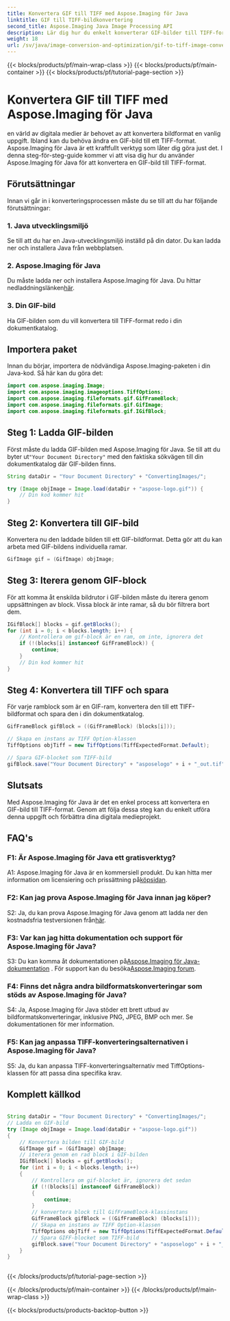 ```yaml
---
title: Konvertera GIF till TIFF med Aspose.Imaging för Java
linktitle: GIF till TIFF-bildkonvertering
second_title: Aspose.Imaging Java Image Processing API
description: Lär dig hur du enkelt konverterar GIF-bilder till TIFF-format med Aspose.Imaging för Java. Den här steg-för-steg-guiden hjälper dig att komma igång med detta kraftfulla verktyg.
weight: 18
url: /sv/java/image-conversion-and-optimization/gif-to-tiff-image-conversion/
---
```


{{< blocks/products/pf/main-wrap-class >}}
{{< blocks/products/pf/main-container >}}
{{< blocks/products/pf/tutorial-page-section >}}

# Konvertera GIF till TIFF med Aspose.Imaging för Java

en värld av digitala medier är behovet av att konvertera bildformat en vanlig uppgift. Ibland kan du behöva ändra en GIF-bild till ett TIFF-format. Aspose.Imaging för Java är ett kraftfullt verktyg som låter dig göra just det. I denna steg-för-steg-guide kommer vi att visa dig hur du använder Aspose.Imaging för Java för att konvertera en GIF-bild till TIFF-format.

## Förutsättningar

Innan vi går in i konverteringsprocessen måste du se till att du har följande förutsättningar:

### 1. Java utvecklingsmiljö

Se till att du har en Java-utvecklingsmiljö inställd på din dator. Du kan ladda ner och installera Java från webbplatsen.

### 2. Aspose.Imaging för Java

 Du måste ladda ner och installera Aspose.Imaging för Java. Du hittar nedladdningslänken[här](https://releases.aspose.com/imaging/java/).

### 3. Din GIF-bild

Ha GIF-bilden som du vill konvertera till TIFF-format redo i din dokumentkatalog.

## Importera paket

Innan du börjar, importera de nödvändiga Aspose.Imaging-paketen i din Java-kod. Så här kan du göra det:

```java
import com.aspose.imaging.Image;
import com.aspose.imaging.imageoptions.TiffOptions;
import com.aspose.imaging.fileformats.gif.GifFrameBlock;
import com.aspose.imaging.fileformats.gif.GifImage;
import com.aspose.imaging.fileformats.gif.IGifBlock;
```

## Steg 1: Ladda GIF-bilden

 Först måste du ladda GIF-bilden med Aspose.Imaging för Java. Se till att du byter ut`"Your Document Directory"` med den faktiska sökvägen till din dokumentkatalog där GIF-bilden finns.

```java
String dataDir = "Your Document Directory" + "ConvertingImages/";

try (Image objImage = Image.load(dataDir + "aspose-logo.gif")) {
    // Din kod kommer hit
}
```

## Steg 2: Konvertera till GIF-bild

Konvertera nu den laddade bilden till ett GIF-bildformat. Detta gör att du kan arbeta med GIF-bildens individuella ramar.

```java
GifImage gif = (GifImage) objImage;
```

## Steg 3: Iterera genom GIF-block

För att komma åt enskilda bildrutor i GIF-bilden måste du iterera genom uppsättningen av block. Vissa block är inte ramar, så du bör filtrera bort dem.

```java
IGifBlock[] blocks = gif.getBlocks();
for (int i = 0; i < blocks.length; i++) {
    // Kontrollera om gif-block är en ram, om inte, ignorera det
    if (!(blocks[i] instanceof GifFrameBlock)) {
        continue;
    }
    // Din kod kommer hit
}
```

## Steg 4: Konvertera till TIFF och spara

För varje ramblock som är en GIF-ram, konvertera den till ett TIFF-bildformat och spara den i din dokumentkatalog.

```java
GifFrameBlock gifBlock = ((GifFrameBlock) (blocks[i]));

// Skapa en instans av TIFF Option-klassen
TiffOptions objTiff = new TiffOptions(TiffExpectedFormat.Default);

// Spara GIF-blocket som TIFF-bild
gifBlock.save("Your Document Directory" + "asposelogo" + i + "_out.tif", objTiff);
```

## Slutsats

Med Aspose.Imaging för Java är det en enkel process att konvertera en GIF-bild till TIFF-format. Genom att följa dessa steg kan du enkelt utföra denna uppgift och förbättra dina digitala medieprojekt.

## FAQ's

### F1: Är Aspose.Imaging för Java ett gratisverktyg?

 A1: Aspose.Imaging för Java är en kommersiell produkt. Du kan hitta mer information om licensiering och prissättning på[köpsidan](https://purchase.aspose.com/buy).

### F2: Kan jag prova Aspose.Imaging för Java innan jag köper?

 S2: Ja, du kan prova Aspose.Imaging för Java genom att ladda ner den kostnadsfria testversionen från[här](https://releases.aspose.com/).

### F3: Var kan jag hitta dokumentation och support för Aspose.Imaging för Java?

 S3: Du kan komma åt dokumentationen på[Aspose.Imaging för Java-dokumentation](https://reference.aspose.com/imaging/java/) . För support kan du besöka[Aspose.Imaging forum](https://forum.aspose.com/).

### F4: Finns det några andra bildformatskonverteringar som stöds av Aspose.Imaging för Java?

S4: Ja, Aspose.Imaging för Java stöder ett brett utbud av bildformatskonverteringar, inklusive PNG, JPEG, BMP och mer. Se dokumentationen för mer information.

### F5: Kan jag anpassa TIFF-konverteringsalternativen i Aspose.Imaging för Java?

S5: Ja, du kan anpassa TIFF-konverteringsalternativ med TiffOptions-klassen för att passa dina specifika krav.



## Komplett källkod
```java
		
String dataDir = "Your Document Directory" + "ConvertingImages/";
// Ladda en GIF-bild
try (Image objImage = Image.load(dataDir + "aspose-logo.gif"))
{
	// Konvertera bilden till GIF-bild
	GifImage gif = (GifImage) objImage;
	// iterera genom en rad block i GIF-bilden
	IGifBlock[] blocks = gif.getBlocks();
	for (int i = 0; i < blocks.length; i++)
	{
		// Kontrollera om gif-blocket är, ignorera det sedan
		if (!(blocks[i] instanceof GifFrameBlock))
		{
			continue;
		}
		// konvertera block till GifFrameBlock-klassinstans
		GifFrameBlock gifBlock = ((GifFrameBlock) (blocks[i]));
		// Skapa en instans av TIFF Option-klassen
		TiffOptions objTiff = new TiffOptions(TiffExpectedFormat.Default);
		// Spara GIFF-blocket som TIFF-bild
		gifBlock.save("Your Document Directory" + "asposelogo" + i + "_out.tif", objTiff);
	}
}
		
```
{{< /blocks/products/pf/tutorial-page-section >}}

{{< /blocks/products/pf/main-container >}}
{{< /blocks/products/pf/main-wrap-class >}}

{{< blocks/products/products-backtop-button >}}
